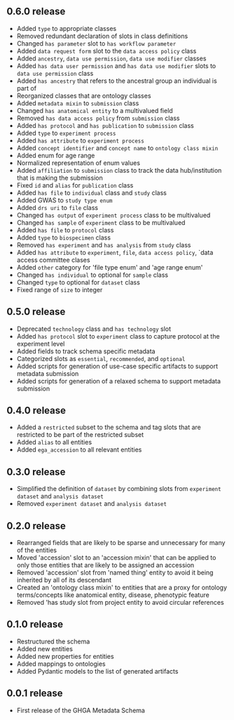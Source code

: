 ## 0.6.0 release

- Added `type` to appropriate classes
- Removed redundant declaration of slots in class definitions
- Changed `has parameter` slot to `has workflow parameter`
- Added `data request form` slot to the `data access policy` class
- Added `ancestry`, `data use permission`, `data use modifier` classes
- Added `has data user permission` and `has data use modifier` slots to `data use permission` class
- Added `has ancestry` that refers to the ancestral group an individual is part of
- Reorganized classes that are ontology classes
- Added `metadata mixin` to `submission` class
- Changed `has anatomical entity` to a multivalued field
- Removed `has data access policy` from `submission` class
- Added `has protocol` and `has publication` to `submission` class
- Added `type` to `experiment process`
- Added `has attribute` to `experiment process`
- Added `concept identifier` and `concept name` to `ontology class mixin`
- Added enum for age range
- Normalized representation of enum values
- Added `affiliation` to `submission` class to track the data hub/institution that is making the submission
- Fixed `id` and `alias` for `publication` class
- Added `has file` to `individual` class and `study` class
- Added GWAS to `study type enum`
- Added `drs uri` to `file` class
- Changed `has output` of `experiment process` class to be multivalued
- Changed `has sample` of `experiment` class to be multivalued
- Added `has file` to `protocol` class
- Added `type` to `biospecimen` class
- Removed `has experiment` and `has analysis` from `study` class
- Added `has attribute` to `experiment`, `file`, `data access policy`, `data access committee clases
- Added `other` category for 'file type enum' and 'age range enum'
- Changed `has individual` to optional for `sample` class
- Changed `type` to optional for `dataset` class
- Fixed range of `size` to integer


## 0.5.0 release

- Deprecated `technology` class and `has technology` slot
- Added `has protocol` slot to `experiment` class to capture protocol at the experiment level
- Added fields to track schema specific metadata
- Categorized slots as `essential`, `recommended`, and `optional`
- Added scripts for generation of use-case specific artifacts to support metadata submission
- Added scripts for generation of a relaxed schema to support metadata submission

## 0.4.0 release

- Added a `restricted` subset to the schema and tag slots that are
restricted to be part of the restricted subset
- Added `alias` to all entities
- Added `ega_accession` to all relevant entities

## 0.3.0 release

- Simplified the definition of `dataset` by combining slots from
`experiment dataset` and `analysis dataset`
- Removed `experiment dataset` and `analysis dataset`

## 0.2.0 release

- Rearranged fields that are likely to be sparse and unnecessary for
many of the entities
- Moved 'accession' slot to an 'accession mixin' that can be applied to only
those entities that are likely to be assigned an accession
- Removed 'accession' slot from 'named thing' entity to avoid it being inherited
by all of its descendant
- Created an 'ontology class mixin' to entities that are a proxy for ontology
terms/concepts like anatomical entity, disease, phenotypic feature
- Removed 'has study slot from project entity to avoid circular references

## 0.1.0 release

- Restructured the schema
- Added new entities
- Added new properties for entities
- Added mappings to ontologies
- Added Pydantic models to the list of generated artifacts
 

## 0.0.1 release

- First release of the GHGA Metadata Schema
